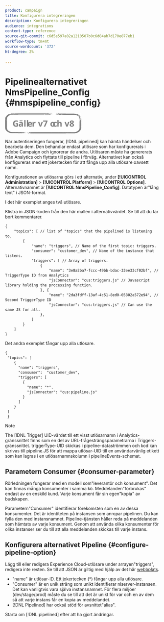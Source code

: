 ```yaml
---
product: campaign
title: Konfigurera integreringen
description: Konfigurera integreringen
audience: integrations
content-type: reference
source-git-commit: c6d5e597a02a1210507b0c6d84ab7d170e877eb1
workflow-type: tm+mt
source-wordcount: '372'
ht-degree: 2%

---
```



# Pipelinealternativet NmsPipeline_Config {#nmspipeline_config}

![](../../assets/common.svg)

När autentiseringen fungerar, [!DNL pipelined] kan hämta händelser och bearbeta dem. Den behandlar endast utlösare som har konfigurerats i Adobe Campaign och ignorerar de andra. Utlösaren måste ha genererats från Analytics och flyttats till pipeline i förväg.
Alternativet kan också konfigureras med ett jokertecken för att fånga upp alla utlösare oavsett namn.

Konfigurationen av utlösarna görs i ett alternativ, under **[!UICONTROL Administration]** > **[!UICONTROL Platform]** > **[!UICONTROL Options]**. Alternativnamnet är **[!UICONTROL NmsPipeline_Config]**. Datatypen är&quot;lång text&quot; i JSON-format.

I det här exemplet anges två utlösare.

Klistra in JSON-koden från den här mallen i alternativvärdet. Se till att du tar bort kommentarer.

```
{
    "topics": [ // list of "topics" that the pipelined is listening to.
        {
            "name": "triggers", // Name of the first topic: triggers.
            "consumer": "customer_dev", // Name of the instance that listens. 
            "triggers": [ // Array of triggers. 
                {
                    "name": "3e8a2ba7-fccc-49bb-bdac-33ee33cf02bf", // TriggerType ID from Analytics 
                    "jsConnector": "cus:triggers.js" // Javascript library holding the processing function.
                }, {
                    "name": "2da3fdff-13af-4c51-8ed0-05802a572e94", // Second TriggerType ID 
                    "jsConnector": "cus:triggers.js" // Can use the same JS for all.
                },
            ]
        }
    ]
}
```

Det andra exemplet fångar upp alla utlösare.

```
{
 "topics": [
    {
      "name": "triggers",
      "consumer":  "customer_dev",
      "triggers": [
        {
          "name": "*",
          "jsConnector": "cus:pipeline.js"
        }
      ]
    }
 ]
 }
```

>[!NOTE]
>
>The [!DNL Trigger] UID-värdet till ett visst utlösarnamn i Analytics-gränssnittet finns som en del av URL-frågesträngsparametrarna i Triggers-gränssnittet. triggerType-UID skickas i pipeline-dataströmmen och kod kan skrivas till pipeline.JS för att mappa utlösar-UID till en användarvänlig etikett som kan lagras i en utlösarnamnskolumn i pipelineEvents-schemat.

## Parametern Consumer {#consumer-parameter}

Rörledningen fungerar med en modell som&quot;leverantör och konsument&quot;. Det kan finnas många konsumenter i samma kö. Meddelanden&quot;förbrukas&quot; endast av en enskild kund. Varje konsument får sin egen&quot;kopia&quot; av budskapen.

Parametern&quot;Consumer&quot; identifierar förekomsten som en av dessa konsumenter. Det är identiteten på instansen som anropar pipelinen. Du kan fylla den med instansnamnet. Pipeline-tjänsten håller reda på meddelanden som hämtats av varje konsument. Genom att använda olika konsumenter för olika instanser ser du till att alla meddelanden skickas till varje instans.

## Konfigurera alternativet Pipeline {#configure-pipeline-option}

Lägg till eller redigera Experience Cloud-utlösare under arrayen&quot;triggers&quot;, redigera inte resten.
Se till att JSON är giltig med hjälp av det här [webbplats](https://jsonlint.com/).

* &quot;name&quot; är utlösar-ID. Ett jokertecken (*) fångar upp alla utlösare.
* &quot;Consumer&quot; är en unik sträng som unikt identifierar nlserver-instansen. Det kan vanligtvis vara själva instansnamnet. För flera miljöer (dev/stage/prod) måste du se till att det är unikt för var och en av dem så att varje instans får en kopia av meddelandet.
* [!DNL Pipelined] har också stöd för avsnittet&quot;alias&quot;.

Starta om [!DNL pipelined] efter att ha gjort ändringar.
